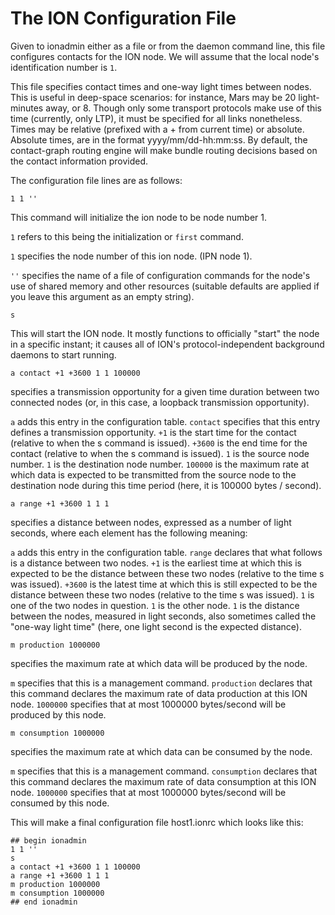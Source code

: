 # The ION Configuration File

Given to ionadmin either as a file or from the daemon command line, this file configures contacts for the ION node. We will assume that the local node's identification number is `1`.

This file specifies contact times and one-way light times between nodes. This is useful in deep-space scenarios: for instance, Mars may be 20 light-minutes away, or 8. Though only some transport protocols make use of this time (currently, only LTP), it must be specified for all links nonetheless. Times may be relative (prefixed with a + from current time) or absolute. Absolute times, are in the format yyyy/mm/dd-hh:mm:ss. By default, the contact-graph routing engine will make bundle routing decisions based on the contact information provided.

The configuration file lines are as follows:

````
1 1 ''
````

This command will initialize the ion node to be node number 1.

`1` refers to this being the initialization or `first` command.

`1` specifies the node number of this ion node. (IPN node 1).

`''` specifies the name of a file of configuration commands for the node's use of shared memory and other resources (suitable defaults are applied if you leave this argument as an empty string).

`s`

This will start the ION node. It mostly functions to officially "start" the node in a specific instant; it causes all of ION's protocol-independent background daemons to start running.

````
a contact +1 +3600 1 1 100000
````

specifies a transmission opportunity for a given time duration between two connected nodes (or, in this case, a loopback transmission opportunity).

`a` adds this entry in the configuration table.
`contact` specifies that this entry defines a transmission opportunity.
`+1` is the start time for the contact (relative to when the s command is issued).
`+3600` is the end time for the contact (relative to when the s command is issued).
`1` is the source node number.
`1` is the destination node number.
`100000` is the maximum rate at which data is expected to be transmitted from the source node to the destination node during this time period (here, it is 100000 bytes / second).

````
a range +1 +3600 1 1 1
````

specifies a distance between nodes, expressed as a number of light seconds, where each element has the following meaning:

`a` adds this entry in the configuration table.
`range` declares that what follows is a distance between two nodes.
`+1` is the earliest time at which this is expected to be the distance between these two nodes (relative to the time s was issued).
`+3600` is the latest time at which this is still expected to be the distance between these two nodes (relative to the time s was issued).
`1` is one of the two nodes in question.
`1` is the other node.
`1` is the distance between the nodes, measured in light seconds, also sometimes called the "one-way light time" (here, one light second is the expected distance).

````
m production 1000000
````

specifies the maximum rate at which data will be produced by the node.

`m` specifies that this is a management command.
`production` declares that this command declares the maximum rate of data production at this ION node.
`1000000` specifies that at most 1000000 bytes/second will be produced by this node.

````
m consumption 1000000
````

specifies the maximum rate at which data can be consumed by the node.

`m` specifies that this is a management command.
`consumption` declares that this command declares the maximum rate of data consumption at this ION node.
`1000000` specifies that at most 1000000 bytes/second will be consumed by this node.

This will make a final configuration file host1.ionrc which looks like this:

````
## begin ionadmin
1 1 ''
s
a contact +1 +3600 1 1 100000
a range +1 +3600 1 1 1
m production 1000000
m consumption 1000000
## end ionadmin
````

